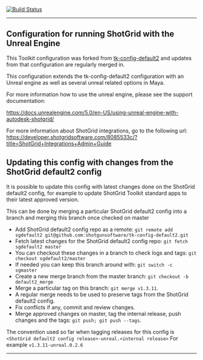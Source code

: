 [![Build Status](https://dev.azure.com/shotgun-ecosystem/Toolkit/_apis/build/status/Configs/tk-config-default2?branchName=master)](https://dev.azure.com/shotgun-ecosystem/Toolkit/_build/latest?definitionId=49&branchName=master)

-------------------------------------------------------------------------
Configuration for running ShotGrid with the Unreal Engine
-------------------------------------------------------------------------

This Toolkit configuration was forked from [tk-config-default2](https://github.com/shotgunsoftware/tk-config-default2) and updates
from that configuration are regularly merged in.

This configuration extends the tk-config-default2 configuration with an 
Unreal engine as well as several unreal related options in Maya.

For more information how to use the unreal engine, please see the support
documentation:

https://docs.unrealengine.com/5.0/en-US/using-unreal-engine-with-autodesk-shotgrid/

For more information about ShotGrid integrations, go to the following url:
https://developer.shotgridsoftware.com/8085533c/?title=ShotGrid+Integrations+Admin+Guide


## Updating this config with changes from the ShotGrid default2 config

It is possible to update this config with latest changes done on the ShotGrid default2 config, for example
to update ShotGrid Toolkit standard apps to their latest approved version.

This can be done by merging a particular ShotGrid default2 config into a branch and merging this branch once checked on master

* Add ShotGrid default2 config repo as a remote:  `git remote add sgdefault2 git@github.com:shotgunsoftware/tk-config-default2.git`
* Fetch latest changes for the ShotGrid default2 config repo:  `git fetch sgdefault2 master`
* You can checkout these changes in a branch to check logs and tags:  `git checkout sgdefault2/master`
* If needed you can keep this branch around with: `git switch -c sgmaster`
* Create a new merge branch from the master branch: `git checkout -b default2_merge`
* Merge a particular tag on this branch: `git merge v1.3.11`.
* A regular merge needs to be used to preserve tags from the ShotGrid default2 config.
* Fix conflicts if any, commit and review changes.
* Merge approved changes on master, tag the internal release, push changes and the tags: `git push; git push --tags`.

The convention used so far when tagging releases for this config is `<ShotGrid default2 config release>-unreal.<internal release>` 
For example `v1.3.11-unreal.0.2.6`

-------------------------------------------------------------------------
